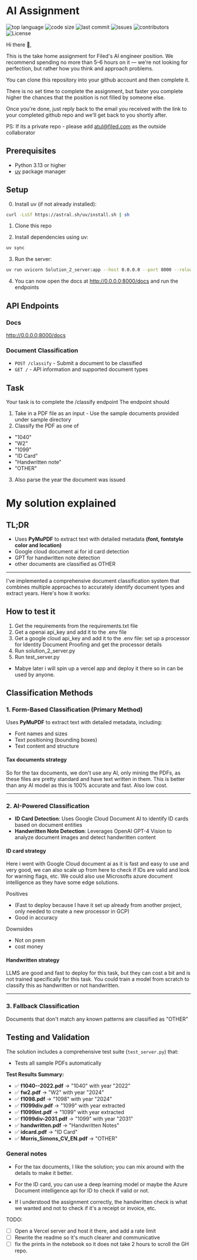 # AI Assignment
![top language](https://img.shields.io/github/languages/top/gpt-null/template)
![code size](https://img.shields.io/github/languages/code-size/gpt-null/template)
![last commit](https://img.shields.io/github/last-commit/gpt-null/template)
![issues](https://img.shields.io/github/issues/gpt-null/template)
![contributors](https://img.shields.io/github/contributors/gpt-null/template)
![License](https://img.shields.io/github/license/gpt-null/template)

Hi there 👋,

This is the take home assignment for Filed's AI engineer position. 
We recommend spending no more than 5–6 hours on it — we're not looking for perfection, but rather how you think and approach problems.

You can clone this repository into your github account and then complete it.

There is no set time to complete the assignment, but faster you complete higher the chances that the position is not filled by someone else. 

Once you're done, just reply back to the email you received with the link to your completed github repo and we'll get back to you shortly after.

PS: If its a private repo - please add atul@filed.com as the outside collaborator


## Prerequisites

- Python 3.13 or higher
- [uv](https://github.com/astral-sh/uv) package manager

## Setup


0. Install uv (if not already installed):
```bash
curl -LsSf https://astral.sh/uv/install.sh | sh
```

1. Clone this repo

2. Install dependencies using uv:
```bash
uv sync
```

3. Run the server:
```bash
uv run uvicorn Solution_2_server:app --host 0.0.0.0 --port 8000 --reload
```

4. You can now open the docs at http://0.0.0.0:8000/docs and run the endpoints

## API Endpoints

### Docs

http://0.0.0.0:8000/docs


### Document Classification
- `POST /classify` - Submit a document to be classified
- `GET /` - API information and supported document types

## Task 

Your task is to complete the /classify endpoint
The endpoint should 

1. Take in a PDF file as an input - Use the sample documents provided under sample directory
2. Classify the PDF as one of 

- "1040"
- "W2"
- "1099"
- "ID Card"
- "Handwritten note"
- "OTHER"

3. Also parse the year the document was issued

# My solution explained

## TL;DR
- Uses **PyMuPDF** to extract text with detailed metadata **(font, fontstyle color and location)**
- Google cloud document ai for id card detection
- GPT for handwritten note detection
- other documents are classified as OTHER

---

I've implemented a comprehensive document classification system that combines multiple approaches to accurately identify document types and extract years. Here's how it works:


## How to test it
1. Get the requirements from the requirements.txt file
2. Get a openai api_key and add it to the .env file
3. Get a google cloud api_key and add it to the .env file: set up a processor for Identity Document Proofing and get the processor details
4. Run solution_2_server.py
5. Run test_server.py

- Mabye later i will spin up a vercel app and deploy it there so in can be used by anyone.

## Classification Methods

### 1. Form-Based Classification (Primary Method)
Uses **PyMuPDF** to extract text with detailed metadata, including:
- Font names and sizes
- Text positioning (bounding boxes)
- Text content and structure

#### Tax documents strategy
So for the tax documents, we don't use any AI, only mining the PDFs, as these files are pretty standard and have text written in them. This is better than any AI model as this is 100% accurate and fast. Also low cost.

---

### 2. AI-Powered Classification 
- **ID Card Detection**: Uses Google Cloud Document AI to identify ID cards based on document entities
- **Handwritten Note Detection**: Leverages OpenAI GPT-4 Vision to analyze document images and detect handwritten content


#### ID card strategy
Here i went with Google Cloud document ai as it is fast and easy to use and very good, we can also scale up from here to check if IDs are valid and look for warning flags, etc. We could also use Microsofts azure document intelligence as they have some edge solutions.

Positives
- (Fast to deploy because I have it set up already from another project, only needed to create a new processor in GCP)
- Good in accuracy

Downsides
- Not on prem
- cost money


#### Handwritten strategy
LLMS are good and fast to deploy for this task, but they can cost a bit and is not trained specifically for this task. You could train a model from scratch to classify this as handwritten or not handwritten.

---



### 3. Fallback Classification
Documents that don't match any known patterns are classified as "OTHER"


## Testing and Validation

The solution includes a comprehensive test suite (`test_server.py`) that:
- Tests all sample PDFs automatically


**Test Results Summary:**
- ✅ **f1040--2022.pdf** → "1040" with year "2022"
- ✅ **fw2.pdf** → "W2" with year "2024"  
- ✅ **f1098.pdf** → "1098" with year "2024"
- ✅ **f1099div.pdf** → "1099" with year extracted
- ✅ **f1099int.pdf** → "1099" with year extracted
- ✅ **f1099div-2031.pdf** → "1099" with year "2031"
- ✅ **handwritten.pdf** → "Handwritten Notes"
- ✅ **idcard.pdf** → "ID Card"
- ✅ **Morris_Simons_CV_EN.pdf** → "OTHER"



### General notes

- For the tax documents, I like the solution; you can mix around with the details to make it better.

- For the ID card, you can use a deep learning model or maybe the Azure Document intelligence api for ID to check if valid or not.

- If I understood the assignment correctly, the handwritten check is what we wanted and not to check if it's a receipt or invoice, etc.
 

TODO:
- [ ] Open a Vercel server and host it there, and add a rate limit
- [ ] Rewrite the readme so it's much clearer and communicative
- [ ] fix the prints in the notebook so it does not take 2 hours to scroll the GH repo.
